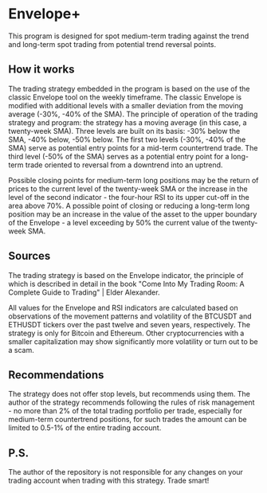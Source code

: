 # Envelope+
This program is designed for spot medium-term trading against the trend 
and long-term spot trading from potential trend reversal points.

## How it works
The trading strategy embedded in the program is based on the use of the classic Envelope tool on the weekly timeframe. 
The classic Envelope is modified with additional levels 
with a smaller deviation from the moving average (-30%, -40% of the SMA).
The principle of operation of the trading strategy and program:
the strategy has a moving average (in this case, a twenty-week SMA). 
Three levels are built on its basis: -30% below the SMA, -40% below, -50% below. 
The first two levels (-30%, -40% of the SMA) serve as potential entry points for a mid-term countertrend trade. 
The third level (-50% of the SMA) serves as a potential entry point for a long-term trade 
oriented to reversal from a downtrend into an uptrend.

Possible closing points for medium-term long positions may be 
the return of prices to the current level of the twenty-week SMA 
or the increase in the level of the second indicator - the four-hour RSI to its upper cut-off in the area above 70%.
A possible point of closing or reducing a long-term long position may be 
an increase in the value of the asset to the upper boundary of the Envelope -
a level exceeding by 50% the current value of the twenty-week SMA.

## Sources
The trading strategy is based on the Envelope indicator, the principle of which is described in detail in the book "Come Into My Trading Room: A Complete Guide to Trading" | Elder Alexander.

All values for the Envelope and RSI indicators are calculated based on observations of the movement patterns 
and volatility of the BTCUSDT and ETHUSDT tickers over the past twelve and seven years, respectively.
The strategy is only for Bitcoin and Ethereum. 
Other cryptocurrencies with a smaller capitalization may show significantly more volatility or turn out to be a scam.

## Recommendations
The strategy does not offer stop levels, but recommends using them.
The author of the strategy recommends following the rules of risk management -
no more than 2% of the total trading portfolio per trade,
especially for medium-term countertrend positions, 
for such trades the amount can be limited to 0.5-1% of the entire trading account.

## P.S.
The author of the repository is not responsible for any changes on your trading account when trading with this strategy. 
Trade smart!